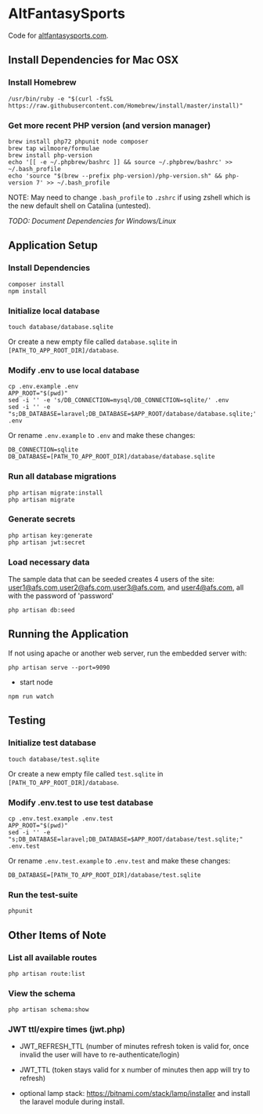 AltFantasySports
================

Code for [altfantasysports.com](https://altfantasysports.com/).

Install Dependencies for Mac OSX
--------------------------------

### Install Homebrew
```
/usr/bin/ruby -e "$(curl -fsSL https://raw.githubusercontent.com/Homebrew/install/master/install)"
```

### Get more recent PHP version (and version manager)
```
brew install php72 phpunit node composer
brew tap wilmoore/formulae
brew install php-version
echo '[[ -e ~/.phpbrew/bashrc ]] && source ~/.phpbrew/bashrc' >> ~/.bash_profile
echo 'source "$(brew --prefix php-version)/php-version.sh" && php-version 7' >> ~/.bash_profile
```

NOTE: May need to change `.bash_profile` to `.zshrc` if using zshell which is
the new default shell on Catalina (untested).

*TODO: Document Dependencies for Windows/Linux*


Application Setup
-----------------

### Install Dependencies
```
composer install
npm install
```

### Initialize local database
```
touch database/database.sqlite
```

Or create a new empty file called `database.sqlite` in
`[PATH_TO_APP_ROOT_DIR]/database`.

### Modify .env to use local database
```
cp .env.example .env
APP_ROOT="$(pwd)"
sed -i '' -e 's/DB_CONNECTION=mysql/DB_CONNECTION=sqlite/' .env
sed -i '' -e "s;DB_DATABASE=laravel;DB_DATABASE=$APP_ROOT/database/database.sqlite;" .env
```

Or rename `.env.example` to `.env` and make these changes:

```
DB_CONNECTION=sqlite
DB_DATABASE=[PATH_TO_APP_ROOT_DIR]/database/database.sqlite
```

### Run all database migrations
```
php artisan migrate:install
php artisan migrate
```

### Generate secrets
```
php artisan key:generate
php artisan jwt:secret
```

### Load necessary data
The sample data that can be seeded creates 4 users of the site: user1@afs.com,user2@afs.com,user3@afs.com, and user4@afs.com, all with the password of 'password'
```
php artisan db:seed
```


Running the Application
-----------------------

If not using apache or another web server, run the embedded server with:

```
php artisan serve --port=9090
```
- start node
```
npm run watch
```


Testing
-------

### Initialize test database
```
touch database/test.sqlite
```

Or create a new empty file called `test.sqlite` in
`[PATH_TO_APP_ROOT_DIR]/database`.

### Modify .env.test to use test database
```
cp .env.test.example .env.test
APP_ROOT="$(pwd)"
sed -i '' -e "s;DB_DATABASE=laravel;DB_DATABASE=$APP_ROOT/database/test.sqlite;" .env.test
```

Or rename `.env.test.example` to `.env.test` and make these changes:

```
DB_DATABASE=[PATH_TO_APP_ROOT_DIR]/database/test.sqlite
```

### Run the test-suite
```
phpunit
```


Other Items of Note
-------------------

### List all available routes
```
php artisan route:list
```

### View the schema
```
php artisan schema:show
```

### JWT ttl/expire times (jwt.php)
- JWT_REFRESH_TTL (number of minutes refresh token is valid for, once
  invalid the user will have to re-authenticate/login)
- JWT_TTL (token stays valid for x number of minutes then app will try
  to refresh)

- optional lamp stack: https://bitnami.com/stack/lamp/installer and
  install the laravel module during install.
